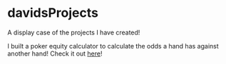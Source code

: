 # davidsProjects
A display case of the projects I have created!

I built a poker equity calculator to calculate the odds a hand has against another hand! Check it out [here](https://github.com/davidkarash/davidsProjects/tree/main/Personal%20Projects/poker)!
